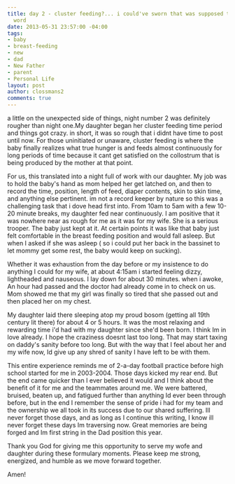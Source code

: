 ```yaml
---
title: day 2 - cluster feeding?... i could've sworn that was supposed to be another
  word
date: 2013-05-31 23:57:00 -04:00
tags:
- baby
- breast-feeding
- new
- dad
- New Father
- parent
- Personal Life
layout: post
author: clossmans2
comments: true
---
```


a little on the unexpected side of things, night number 2 was definitely rougher than night one.My daughter began <!--more--> her cluster feeding time period and things got crazy.  in short, it was so rough that i didnt have time to post until now.  For those uninitiated or unaware, cluster feeding is where the baby finally realizes what true hunger is and feeds almost continuously for long periods of time because it cant get satisfied on the collostrum that is being produced by the mother at that point.  

For us, this translated into a night full of work with our daughter.  My job was to hold the baby's hand as mom helped her get latched on, and then to record the time, position, length of feed, diaper contents, skin to skin time, and anything else pertinent.  im not a record keeper by nature so this was a challenging task that i dove head first into.  From 10am to 5am with a few 10-20 minute breaks, my daughter fed near continuously.  I am positive that it was nowhere near as rough for me as it was for my wife.  She is a serious trooper.  The baby just kept at it.  At certain points it was like that baby just felt comfortable in the breast feeding position and would fall asleep.  But when I asked if she was asleep ( so i could put her back in the bassinet to let mommy get some rest, the baby would keep on sucking).

Whether it was exhaustion from the day before or my insistence to do anything I could for my wife, at about 4:15am i started feeling dizzy, lightheaded and nauseous.  I lay down for about 30 minutes.  when i awoke, An hour had passed and the doctor had already come in to check on us.  Mom showed me that my girl was finally so tired that she passed out and then placed her on my chest.

My daughter laid there sleeping atop my proud bosom (getting all 19th century lit there) for about 4 or 5 hours.  It was the most relaxing and rewarding time i'd had with my daughter since she'd been born.  I think Im in love already.  I hope the craziness doesnt last too long.   That may start taxing on daddy's sanity before too long.  But with the way that I feel about her and my wife now, Id give up any shred of sanity I have left to be with them.

This entire experience reminds me of 2-a-day football practice before high school started for me in 2003-2004.  Those days kicked my rear end.  But the end came quicker than I ever believed it would and I think about the benefit of it for me and the teammates around me.  We were battered, bruised, beaten up, and fatigued further than anything Id ever been through before, but in the end I remember the sense of pride i had for my team and the ownership we all took in its success due to  our shared suffering.  Ill never forget those days, and as long as I continue this writing, I know ill never forget these days Im traversing now.  Great memories are being forged and Im first string in the Dad position this year.

Thank you God for giving me this opportunity to serve my wofe and daughter during these formulary moments.  Please keep me strong, energized, and humble as we move forward together.

Amen!
